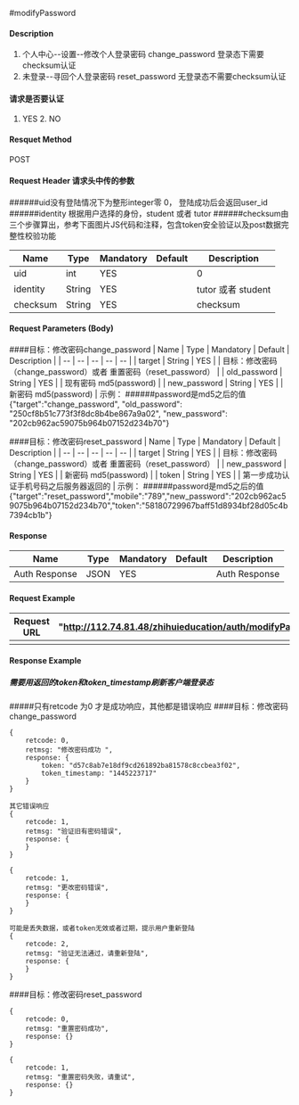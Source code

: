 #modifyPassword 
#### Description
1. 个人中心--设置--修改个人登录密码   change_password  登录态下需要checksum认证
2. 未登录--寻回个人登录密码  reset_password 无登录态不需要checksum认证


#### 请求是否要认证
1. YES  2. NO

#### Resquet Method
POST


#### Request Header 请求头中传的参数
######uid没有登陆情况下为整形integer零 0， 登陆成功后会返回user_id
######identity 根据用户选择的身份，student 或者 tutor
######checksum由三个步骤算出，参考下面图片JS代码和注释，包含token安全验证以及post数据完整性校验功能

| Name | Type | Mandatory | Default | Description |
| -- | -- | -- | -- | -- |
| uid | int | YES |  | 0 |
| identity    | String | YES |  | tutor 或者 student|
| checksum    | String | YES |  | checksum|


#### Request Parameters (Body)

####目标：修改密码change_password
| Name | Type | Mandatory | Default | Description |
| -- | -- | -- | -- | -- |
| target    | String | YES |  | 目标：修改密码（change_password）或者 重置密码（reset_password） |
| old_password    | String | YES |  | 现有密码 md5(password) |
| new_password    | String | YES |  | 新密码 md5(password) |
示例： 
######password是md5之后的值
{"target":"change_password", "old_password": "250cf8b51c773f3f8dc8b4be867a9a02", "new_password": "202cb962ac59075b964b07152d234b70"}


####目标：修改密码reset_password
| Name | Type | Mandatory | Default | Description |
| -- | -- | -- | -- | -- |
| target    | String | YES |  | 目标：修改密码（change_password）或者 重置密码（reset_password） |
| new_password    | String | YES |  | 新密码 md5(password) |
| token    | String | YES |  | 第一步成功认证手机号码之后服务器返回的 |
示例： 
######password是md5之后的值
{"target":"reset_password","mobile":"789","new_password":"202cb962ac59075b964b07152d234b70","token":"58180729967baff51d8934bf28d05c4b7394cb1b"}

#### Response
| Name | Type | Mandatory | Default | Description |
| -- | -- | -- | -- | -- |
| Auth Response | JSON | YES| | Auth Response |


#### Request Example

|Request URL | "http://112.74.81.48/zhihuieducation/auth/modifyPassword" |
| --| -- |
| | |

#### Response Example
##### 需要用返回的token和token_timestamp刷新客户端登录态

#####只有retcode 为0 才是成功响应，其他都是错误响应
####目标：修改密码change_password
```
{
    retcode: 0, 
    retmsg: "修改密码成功 ",
    response: {
        token: "d57c8ab7e18df9cd261892ba81578c8ccbea3f02",
        token_timestamp: "1445223717"
    }
}

其它错误响应
{
    retcode: 1, 
    retmsg: "验证旧有密码错误",
    response: {
    }
}

{
    retcode: 1, 
    retmsg: "更改密码错误",
    response: {
    }
}

可能是丢失数据，或者token无效或者过期，提示用户重新登陆
{
    retcode: 2, 
    retmsg: "验证无法通过，请重新登陆",
    response: {
    }
}
```


####目标：修改密码reset_password
```
{
    retcode: 0, 
    retmsg: "重置密码成功",
    response: {}
}

{
    retcode: 1, 
    retmsg: "重置密码失败，请重试",
    response: {}
}
```



```



